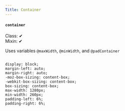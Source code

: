 ```yaml
---
Title: Container
---
```


#### `container`

Class: ✔  
Mixin: ✔

Uses variables `@maxWidth`, `@minWidth`, and `@padContainer`

<pre class="language-less">
<code>
display: block;
margin-left: auto;
margin-right: auto;
-moz-box-sizing: content-box;
-webkit-box-sizing: content-box;
box-sizing: content-box;
max-width: 1280px;
min-width: 260px;
padding-left: 6%;
padding-right: 6%;
</code>
</pre>
